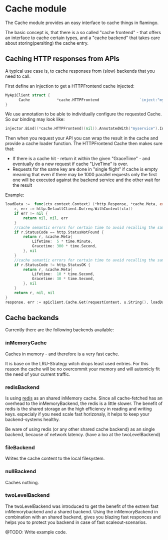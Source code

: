 # Cache module
The Cache module provides an easy interface to cache things in flamingo.

The basic concept is, that there is a so called "cache frontend" - that offers an interface to cache certain types, and a "cache backend" that takes care about storing(persiting) the cache entry.

## Caching HTTP responses from APIs

A typical use case is, to cache responses from (slow) backends that you need to call.

First define an injection to get a HTTPFrontend cache injected:

```go
MyApiClient struct {
      Cache            *cache.HTTPFrontend                  `inject:"myservice"`
}
```


We use annotation to be able to individually configure the requested Cache. So our binding may look like:

```go
injector.Bind((*cache.HTTPFrontend)(nil)).AnnotatedWith("myservice").In(dingo.Singleton)
```

Then when you request your API you can wrap the result in the cache and provide a cache loader function.
The HTTPFrontend Cache then makes sure that:
- If there is a cache hit - return it within the given "GraceTime" - and eventually do a new request if cache "LiveTime" is over.
- Requests for the same key are done in "single flight" if cache is empty meaning that even if there may be 1000 parallel requests only the first one will be executed against the backend service and the other wait for the result

Example:
```go
loadData :=  func(ctx context.Context) (*http.Response, *cache.Meta, error) {
    r, err := http.DefaultClient.Do(req.WithContext(ctx))
    if err != nil {
        return nil, nil, err
    }
    //cache semantic errors for certain time to avoid recalling the same request
    if r.StatusCode == http.StatusNotFound {
        return r, &cache.Meta{
            Lifetime:  5 * time.Minute,
            Gracetime: 300 * time.Second,
        }, nil
    }
    //cache semantic errors for certain time to avoid recalling the same request
    if r.StatusCode != http.StatusOK {
        return r, &cache.Meta{
            Lifetime:  10 * time.Second,
            Gracetime: 30 * time.Second,
        }, nil
    }
    return r, nil, nil
}
response, err := apiclient.Cache.Get(requestContext, u.String(), loadData)
```

## Cache backends

Currently there are the following backends available:

### inMemoryCache

Caches in memory - and therefore is a very fast cache.

It is base on the LRU-Strategy witch drops least used entries. For this reason the cache will be no overcommit your memory and will automicly fit the need of your current traffic.

### redisBackend

Is using [redis](https://redis.io/) as an shared inMemory cache.
Since all cache-fetched has an overhead to the inMemoryBackend, the redis is a little slower.
The benefit of redis is the shared storage an the high efficiency in reading and writing keys. especialy if you need scale fast horizonaly, it helps to keep your backend-systems healthy.

Be ware of using redis (or any other shared cache backend) as an single backend, because of network latency. (have a loo at the twoLevelBackend)

### fileBackend

Writes the cache content to the local filesystem.

### nullBackend

Caches nothing.

### twoLevelBackend

The twoLevelBackend was introduced to get the benefit of the extrem fast inMemorybackend and a shared backend.
Using the inMemoryBackend in combination with an shared backend, gives you blazing fast responces and helps you to protect you backend in case of fast scaleout-scenarios.

@TODO: Write example code.
